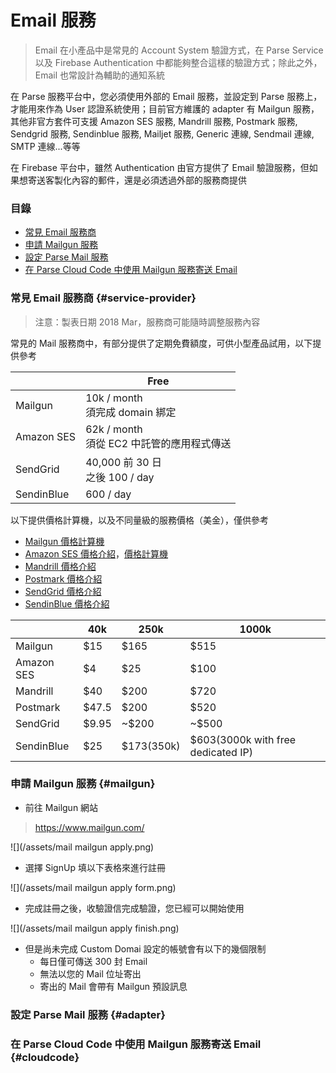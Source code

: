 # Email 服務

> Email 在小產品中是常見的 Account System 驗證方式，在 Parse Service 以及 Firebase Authentication 中都能夠整合這樣的驗證方式；除此之外，Email 也常設計為輔助的通知系統

在 Parse 服務平台中，您必須使用外部的 Email 服務，並設定到 Parse 服務上，才能用來作為 User 認證系統使用；目前官方維護的 adapter 有 Mailgun 服務，其他非官方套件可支援 Amazon SES 服務, Mandrill 服務, Postmark 服務, Sendgrid 服務, Sendinblue 服務, Mailjet 服務, Generic 連線, Sendmail 連線, SMTP 連線...等等

在 Firebase 平台中，雖然 Authentication 由官方提供了 Email 驗證服務，但如果想寄送客製化內容的郵件，還是必須透過外部的服務商提供

### 目錄

* [常見 Email 服務商](#service-provider)
* [申請 Mailgun 服務](#mailgun)
* [設定 Parse Mail 服務](#adapter)
* [在 Parse Cloud Code 中使用 Mailgun 服務寄送 Email](#cloudcode)

### 常見 Email 服務商 {#service-provider}

> 注意：製表日期 2018 Mar，服務商可能隨時調整服務內容

常見的 Mail 服務商中，有部分提供了定期免費額度，可供小型產品試用，以下提供參考

|  | Free | 
| --- | --- |
| Mailgun | 10k / month <br> 須完成 domain 綁定 |
| Amazon SES | 62k / month <br> 須從 EC2 中託管的應用程式傳送 |
| SendGrid | 40,000 前 30 日 <br> 之後 100 / day |
| SendinBlue | 600 / day |

以下提供價格計算機，以及不同量級的服務價格（美金），僅供參考
* [Mailgun 價格計算機](https://www.mailgun.com/pricing-2)
* [Amazon SES 價格介紹](https://aws.amazon.com/tw/ses/pricing/)，[價格計算機](https://calculator.s3.amazonaws.com/index.html)
* [Mandrill 價格介紹](https://www.mandrill.com/pricing/)
* [Postmark 價格介紹](https://postmarkapp.com/pricing)
* [SendGrid 價格介紹](https://sendgrid.com/pricing/)
* [SendinBlue 價格介紹](https://www.sendinblue.com/pricing/)

|  | 40k | 250k | 1000k |
| --- | --- | --- | --- |
| Mailgun | $15 | $165 | $515 |
| Amazon SES | $4 | $25 | $100 |
| Mandrill | $40 | $200 | $720 |
| Postmark | $47.5 | $200 | $520 |
| SendGrid | $9.95 | ~$200 | ~$500 |
| SendinBlue | $25 | $173(350k)  | $603(3000k with free dedicated IP) |

### 申請 Mailgun 服務 {#mailgun}

* 前往 Mailgun 網站

> https://www.mailgun.com/

![](/assets/mail mailgun apply.png)

* 選擇 SignUp 填以下表格來進行註冊

![](/assets/mail mailgun apply form.png)

* 完成註冊之後，收驗證信完成驗證，您已經可以開始使用

![](/assets/mail mailgun apply finish.png)

* 但是尚未完成 Custom Domai 設定的帳號會有以下的幾個限制
    * 每日僅可傳送 300 封 Email
    * 無法以您的 Mail 位址寄出
    * 寄出的 Mail 會帶有 Mailgun 預設訊息

### 設定 Parse Mail 服務 {#adapter}

### 在 Parse Cloud Code 中使用 Mailgun 服務寄送 Email {#cloudcode}

